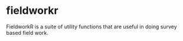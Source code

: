 
<!-- README.md is generated from README.Rmd. Please edit that file -->
fieldworkr
==========

<!-- badges: start -->
<!-- badges: end -->
FieldworkR is a suite of utility functions that are useful in doing survey based field work.

